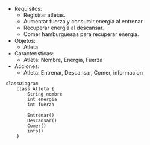 <!--
1.
    Imagina un juego de rol en el que el personaje principal es un atleta.

Este personaje tiene tres atributos principales:

    nombre: identifica al atleta
    energía: representa su nivel de energía actual.
    fuerza: indica su capacidad física.
Cada atleta puede realizar las siguientes acciones:

    Entrenar: aumenta su fuerza, pero consume energía.
    Descansar: recupera energía.
    Comer: solo puede consumir hamburguesas, lo que también le ayuda a recuperar energía.

    Realiza el análisis y diagrama de clases de la clase Atleta en el archivo ejercicio_01.md.
    Escribe el codigo en Python para la clase Atleta en el archivo ejercicio_01.py.
    Implementa los métodos de instancia, clase y estáticos según corresponda.
    Instancia dos Atletas y prueba sus métodos. 
-->


- Requisitos:
    - Registrar atletas.
    - Aumentar fuerza y consumir energía al entrenar.
    - Recuperar energía al descansar.
    - Comer hamburguesas para recuperar energía.
- Objetos:
    - Atleta
- Características:
    - Atleta: Nombre, Energía, Fuerza
- Acciones:
    - Atleta: Entrenar, Descansar, Comer, informacion
```mermaid
classDiagram
    class Atleta {
        String nombre
        int energia
        int fuerza

        Entrenar()
        Descansar()
        Comer()
        info()
    }
```
